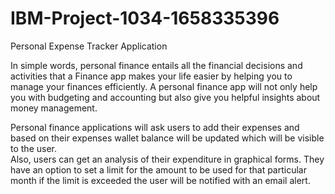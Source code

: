 # IBM-Project-1034-1658335396
Personal Expense Tracker Application

In simple words, personal finance entails all the financial decisions and activities that a Finance app makes your life easier by helping you to manage your finances efficiently. 
A personal finance app will not only help you with budgeting and accounting but also give you helpful insights about money management.


Personal finance applications will ask users to add their expenses and based on their expenses wallet balance will be updated which will be visible to the user.  
Also, users can get an analysis of their expenditure in graphical forms. They have an option to set a limit for the amount to be used for that particular month if the limit is exceeded the user will be notified with an email alert.

